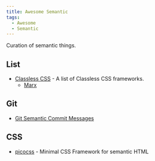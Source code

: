```yaml
---
title: Awesome Semantic
tags:
  - Awesome
  - Semantic
---
```


Curation of semantic things.

## List

- [Classless CSS](https://github.com/dbohdan/classless-css) - A list of Classless CSS frameworks.
  - [Marx](https://mblode.github.io/marx/documentation/)

## Git

- [Git Semantic Commit Messages](https://gist.github.com/joshbuchea/6f47e86d2510bce28f8e7f42ae84c716)

## CSS

- [picocss](https://picocss.com/) - Minimal CSS Framework for semantic HTML
